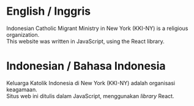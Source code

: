 # English / Inggris
Indonesian Catholic Migrant Ministry in New York (KKI-NY) is a religious organization.  
This website was written in JavaScript, using the React library.

# Indonesian / Bahasa Indonesia
Keluarga Katolik Indonesia di New York (KKI-NY) adalah organisasi keagamaan.  
Situs web ini ditulis dalam JavaScript, menggunakan *library* React.